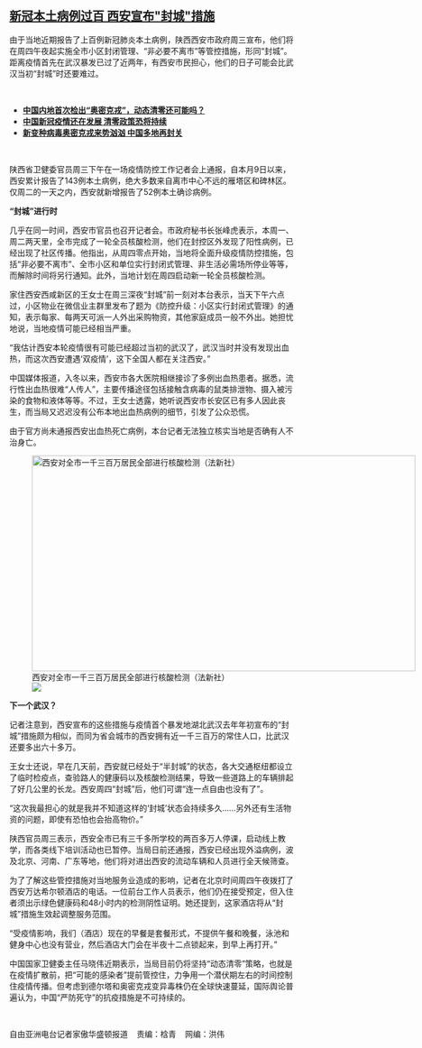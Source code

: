 <!--1640207008000-->
[新冠本土病例过百  西安宣布"封城"措施](https://www.rfa.org/mandarin/yataibaodao/huanjing/hc-12222021140127.html)
------

<p></p><p>由于当地近期报告了上百例新冠肺炎本土病例，陕西西安市政府周三宣布，他们将在周四午夜起实施全市小区封闭管理、“非必要不离市”等管控措施，形同“封城”。距离疫情首先在武汉暴发已过了近两年，有西安市民担心，他们的日子可能会比武汉当初“封城”时还要难过。</p><p><br/></p><ul><li><a href="https://www.rfa.org/mandarin/yataibaodao/huanjing/xx-12132021142100.html"><strong>中国内地首次检出“奥密克戎”，动态清零还可能吗？</strong></a></li><li><strong><a href="https://www.rfa.org/mandarin/Xinwen/4-12022021095825.html">中国新冠疫情还在发展 清零政策恐将持续</a></strong></li><li><strong><a href="https://www.rfa.org/mandarin/yataibaodao/huanjing/ac-11292021073312.html">新变种病毒奥密克戎来势汹汹 中国多地再封关</a></strong></li></ul><p><br/></p><p>陕西省卫健委官员周三下午在一场疫情防控工作记者会上通报，自本月<span>9</span><span>日以来，西安累计报告了</span><span>143</span><span>例本土病例，绝大多数来自离市中心不远的雁塔区和碑林区。仅周二的一天之内，西安就新增报告了</span><span>52</span><span>例本土确诊病例。</span></p><p><strong><span>“封城”进行时</span></strong></p><p><span>几乎在同一时间，西安市官员也召开记者会。市政府秘书长张峰虎表示，本周一、周二两天里，全市完成了一轮全员核酸检测，他们在封控区外发现了阳性病例，已经出现了社区传播。他指出，从周四零点开始，当地将全面升级疫情防控措施，包括“非必要不离市”、全市小区和单位实行封闭式管理、非生活必需场所停业等等，而解除时间将另行通知。此外，当地计划在周四启动新一轮全员核酸检测。</span></p><p><span>家住西安西咸新区的王女士在周三深夜“封城”前一刻对本台表示，当天下午六点过，小区物业在微信业主群里发布了题为《防控升级：小区实行封闭式管理》的通知，表示每家、每两天可派一人外出采购物资，其他家庭成员一般不外出。她担忧地说，当地疫情可能已经相当严重。</span></p><p><span>“我估计西安本轮疫情很有可能已经超过当初的武汉了，武汉当时并没有发现出血热，而这次西安遭遇‘双疫情’，这下全国人都在关注西安。”</span></p><p><span>中国媒体报道，入冬以来，西安市各大医院相继接诊了多例出血热患者。据悉，流行性出血热很难“人传人”，主要传播途径包括接触含病毒的鼠类排泄物、摄入被污染的食物和液体等等。不过，王女士透露，她听说西安市长安区已有多人因此丧生，而当局又迟迟没有公布本地出血热病例的细节，引发了公众恐慌。</span></p><p><span>由于官方尚未通报西安出血热死亡病例，本台记者无法独立核实当地是否确有人不治身亡。</span></p><p><span><figure class="image-richtext image-inline captioned" style="width:680px;"><img alt="西安对全市一千三百万居民全部进行核酸检测（法新社）" height="383" src="https://www.rfa.org/mandarin/yataibaodao/huanjing/hc-12222021140127.html/hc1222.jpg/@@images/5156d5c1-0286-436c-ae33-2e2c29cf5543.jpeg" title="hc1222.jpg" width="680"/><figcaption class="image-caption">西安对全市一千三百万居民全部进行核酸检测（法新社）</figcaption><small></small><div id="zoomattribute"><a data-caption="西安对全市一千三百万居民全部进行核酸检测（法新社）" data-fancybox="" href="https://www.rfa.org/mandarin/yataibaodao/huanjing/hc-12222021140127.html/hc1222.jpg" id="single_image" title="西安对全市一千三百万居民全部进行核酸检测（法新社）"><img src="/++plone++rfa-resources/img/icon-zoom.png"/></a></div></figure></span></p><p><strong><span>下一个武汉？</span></strong></p><p><span>记者注意到，西安宣布的这些措施与疫情首个暴发地湖北武汉去年年初宣布的“封城”措施颇为相似，而同为省会城市的西安拥有近一千三百</span><span></span><span>万的常住人口，比武汉还要多出六十</span><span></span><span>多万。</span></p><p><span>王女士还说，早在几天前，西安就已经处于“半封城”的状态，各大交通枢纽都设立了临时检疫点，查验路人的健康码以及核酸检测结果，导致一些道路上的车辆排起了好几公里的长龙。西安周四“封城”后，他们可谓“连一点自由也没有了”。</span></p><p><span>“这次我最担心的就是我并不知道这样的‘封城’状态会持续多久</span><span>……</span><span>另外还有生活物资的问题，即使有恐怕也会抬高物价。”</span></p><p><span>陕西官员周三表示，西安全市已有三千多所学校的两百多万人停课，启动线上教学，而各类线下培训活动也已暂停。当局日前还通报，西安已经出现外溢病例，波及北京、河南、广东等地，他们将对进出西安的流动车辆和人员进行全天候筛查。</span></p><p><span>为了了解这些管控措施对当地服务业造成的影响，记者在北京时间周四午夜拨打了西安万达希尔顿酒店的电话。一位前台工作人员表示，他们仍在接受预定，但入住者须出示绿色健康码和</span><span>48</span><span>小时内的检测阴性证明。她还提到，这家酒店将从“封城”措施生效起调整服务范围。</span></p><p><span>“受疫情影响，我们（酒店）现在的早餐是套餐形式，不提供午餐和晚餐，泳池和健身中心也没有营业，然后酒店大门会在半夜十二点锁起来，到早上再打开。”</span></p><p><span>中国国家卫健委主任马晓伟近期表示，当局目前仍将坚持“动态清零”策略，也就是在疫情扩散前，把“可能的感染者”提前管控住，力争用一个潜伏期左右的时间控制住疫情传播。但考虑到德尔塔和奥密克戎变异毒株仍在全球快速蔓延，国际舆论普遍认为，中国“严防死守”的抗疫措施是不可持续的。</span></p><p><br/></p><p><span><span>自由亚洲电台记者家傲华盛顿报道    责编：梒青    网编：洪伟<br/></span></span></p>
